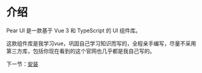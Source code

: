 # 介绍

Pear UI 是一款基于 Vue 3 和 TypeScript 的 UI 组件库。

这款组件库是我学习vue，巩固自己学习知识而写的，全程亲手编写，尽量不采用第三方库，包括你现在看到的这个官网也几乎都是我自己写的。

下一节：[安装](#/doc/install)
